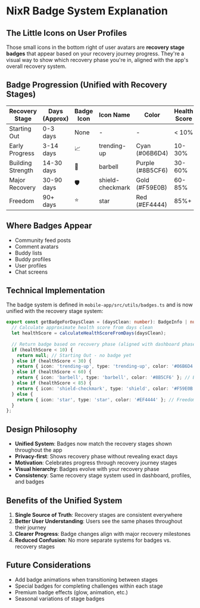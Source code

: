 # NixR Badge System Explanation

## The Little Icons on User Profiles

Those small icons in the bottom right of user avatars are **recovery stage badges** that appear based on your recovery journey progress. They're a visual way to show which recovery phase you're in, aligned with the app's overall recovery system.

## Badge Progression (Unified with Recovery Stages)

| Recovery Stage | Days (Approx) | Badge Icon | Icon Name | Color | Health Score |
|----------------|---------------|------------|-----------|--------|--------------|
| Starting Out | 0-3 days | None | - | - | < 10% |
| Early Progress | 3-14 days | 📈 | trending-up | Cyan (#06B6D4) | 10-30% |
| Building Strength | 14-30 days | 💪 | barbell | Purple (#8B5CF6) | 30-60% |
| Major Recovery | 30-90 days | 🛡️ | shield-checkmark | Gold (#F59E0B) | 60-85% |
| Freedom | 90+ days | ⭐ | star | Red (#EF4444) | 85%+ |

## Where Badges Appear

- Community feed posts
- Comment avatars
- Buddy lists
- Buddy profiles
- User profiles
- Chat screens

## Technical Implementation

The badge system is defined in `mobile-app/src/utils/badges.ts` and is now unified with the recovery stage system:

```typescript
export const getBadgeForDaysClean = (daysClean: number): BadgeInfo | null => {
  // Calculate approximate health score from days clean
  let healthScore = calculateHealthScoreFromDays(daysClean);
  
  // Return badge based on recovery phase (aligned with dashboard phases)
  if (healthScore < 10) {
    return null; // Starting Out - no badge yet
  } else if (healthScore < 30) {
    return { icon: 'trending-up', type: 'trending-up', color: '#06B6D4' }; // Early Progress
  } else if (healthScore < 60) {
    return { icon: 'barbell', type: 'barbell', color: '#8B5CF6' }; // Building Strength
  } else if (healthScore < 85) {
    return { icon: 'shield-checkmark', type: 'shield', color: '#F59E0B' }; // Major Recovery
  } else {
    return { icon: 'star', type: 'star', color: '#EF4444' }; // Freedom
  }
};
```

## Design Philosophy

- **Unified System**: Badges now match the recovery stages shown throughout the app
- **Privacy-first**: Shows recovery phase without revealing exact days
- **Motivation**: Celebrates progress through recovery journey stages
- **Visual hierarchy**: Badges evolve with your recovery phase
- **Consistency**: Same recovery stage system used in dashboard, profiles, and badges

## Benefits of the Unified System

1. **Single Source of Truth**: Recovery stages are consistent everywhere
2. **Better User Understanding**: Users see the same phases throughout their journey
3. **Clearer Progress**: Badge changes align with major recovery milestones
4. **Reduced Confusion**: No more separate systems for badges vs. recovery stages

## Future Considerations

- Add badge animations when transitioning between stages
- Special badges for completing challenges within each stage
- Premium badge effects (glow, animation, etc.)
- Seasonal variations of stage badges 